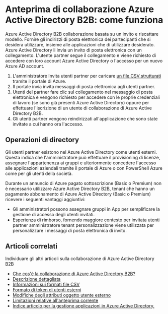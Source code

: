 <properties
   pageTitle="Anteprima di collaborazione Azure Active Directory B2B: come funziona | Microsoft Azure"
   description="Viene descritto come la collaborazione di Azure Active Directory B2B supporta le relazioni tra società abilitando business partner in modo selettivo accedere alle applicazioni aziendali"
   services="active-directory"
   documentationCenter=""
   authors="viv-liu"
   manager="cliffdi"
   editor=""
   tags=""/>

<tags
   ms.service="active-directory"
   ms.devlang="NA"
   ms.topic="article"
   ms.tgt_pltfrm="NA"
   ms.workload="identity"
   ms.date="05/09/2016"
   ms.author="viviali"/>

# <a name="azure-ad-b2b-collaboration-preview-how-it-works"></a>Anteprima di collaborazione Azure Active Directory B2B: come funziona
Azure Active Directory B2B collaborazione basata su un invito e riscattare modello. Fornire gli indirizzi di posta elettronica dei partecipanti che si desidera utilizzare, insieme alle applicazioni che di utilizzare desiderato. Azure Active Directory li invia un invito di posta elettronica con un collegamento. L'utente partner segue il collegamento e viene richiesto di accedere con loro account Azure Active Directory o l'accesso per un nuovo Azure AD account.

1. L'amministratore Invita utenti partner per caricare [un file CSV strutturati](active-directory-b2b-references-csv-file-format.md) tramite il portale di Azure.
2. Il portale invia invita messaggi di posta elettronica agli utenti partner.
3. Utenti del partner fare clic sul collegamento nel messaggio di posta elettronica e vengono richiesto per accedere con le proprie credenziali di lavoro (se sono già presenti Azure Active Directory) oppure per effettuare l'iscrizione di un utente di collaborazione di Azure Active Directory B2B.
4. Gli utenti partner vengono reindirizzati all'applicazione che sono state invitate a cui hanno ora l'accesso.

## <a name="directory-operations"></a>Operazioni di directory
Gli utenti partner esistono nel Azure Active Directory come utenti esterni. Questa indica che l'amministratore può effettuare il provisioning di licenze, assegnare l'appartenenza ai gruppi e ulteriormente concedere l'accesso alle applicazioni aziendali tramite il portale di Azure o con PowerShell Azure come per gli utenti della società.

Durante un annuncio di Azure pagato sottoscrizione (Basic o Premium) non è necessario utilizzare Azure Active Directory B2B, tenant che hanno un pagamento abbonamento di Azure Active Directory (Basic o Premium) ricevere i seguenti vantaggi aggiuntivi:

 - Gli amministratori possono assegnare gruppi in App per semplificare la gestione di accesso degli utenti invitati.
 - Esperienza di rimborso, fornendo maggiore contesto per invitata utenti partner amministratore tenant personalizzazione viene utilizzata per personalizzare i messaggi di posta elettronica di invito.

## <a name="related-articles"></a>Articoli correlati
 Individuare gli altri articoli sulla collaborazione di Azure Active Directory B2B

 - [Che cos'è la collaborazione di Azure Active Directory B2B?](active-directory-b2b-what-is-azure-ad-b2b.md)
 - [Descrizione dettagliata](active-directory-b2b-detailed-walkthrough.md)
 - [Informazioni sui formati file CSV](active-directory-b2b-references-csv-file-format.md)
 - [Formato di token di utenti esterni](active-directory-b2b-references-external-user-token-format.md)
 - [Modifiche degli attributi oggetto utente esterno](active-directory-b2b-references-external-user-object-attribute-changes.md)
 - [Limitazioni relative all'anteprima corrente](active-directory-b2b-current-preview-limitations.md)
 - [Indice articolo per la gestione applicazioni in Azure Active Directory.](active-directory-apps-index.md)
